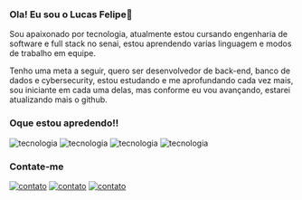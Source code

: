 ### Ola! Eu sou o Lucas Felipe🤚

Sou apaixonado por tecnologia, atualmente estou cursando engenharia de software e full stack no senai, estou aprendendo varias linguagem e modos de trabalho em equipe.

Tenho uma meta a seguir, quero ser desenvolvedor de back-end, banco de dados e 
cybersecurity, estou estudando e me aprofundando cada vez mais, sou iniciante em cada uma delas, mas conforme eu vou avançando, estarei atualizando mais o github.

### Oque estou apredendo!!
![tecnologia](https://img.shields.io/badge/HTML-239120?style=for-the-badge&logo=html5&logoColor=white)
![tecnologia](https://img.shields.io/badge/HTML5-E34F26?style=for-the-badge&logo=html5&logoColor=white)
![tecnologia](https://img.shields.io/badge/Java-ED8B00?style=for-the-badge&logo=openjdk&logoColor=white)
![tecnologia](https://img.shields.io/badge/Python-14354C?style=for-the-badge&logo=python&logoColor=white)

### Contate-me

[![contato](https://img.shields.io/badge/Gmail-D14836?style=for-the-badge&logo=gmail&logoColor=white)](lucasdx7890@gmail.com)
[![contato](https://img.shields.io/badge/Instagram-E4405F?style=for-the-badge&logo=instagram&logoColor=white)](https://www.instagram.com/llucas_felip3/)
[![contato](https://img.shields.io/badge/LinkedIn-0077B5?style=for-the-badge&logo=linkedin&logoColor=white)](https://www.linkedin.com/in/lucas-felipe-pereira-amorim-2773092a7/)
